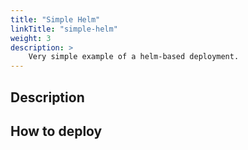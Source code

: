 ```yaml
---
title: "Simple Helm"
linkTitle: "simple-helm"
weight: 3
description: >
    Very simple example of a helm-based deployment.
---
```

## Description

## How to deploy